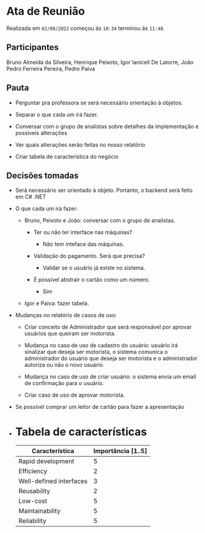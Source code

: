 <!-- o arquivo deve ser nomeado como ata-${data}.md, por exemplo, `ata-2022-07-01.md` -->

# Ata de Reunião

Realizada em `02/08/2022` começou às `10:34` terminou às `11:48`.

## Participantes

Bruno Almeida da Silveira, Henrique Peixoto, Igor Ianicell De Latorre, João Pedro Ferreira Pereira, Pedro Paiva

## Pauta

- Perguntar pra professora se será necessário orientação à objetos.

- Separar o que cada um irá fazer.    

- Conversar com o grupo de analistas sobre detalhes da implementação e possíveis alterações

- Ver quais alterações serão feitas no nosso relatório 

- Criar tabela de característica do negócio

## Decisões tomadas

- Será necessário ser orientado à objeto. Portanto, o backend será feito em C# .NET

- O que cada um irá fazer:
        
    - Bruno, Peixoto e João: conversar com o grupo de analistas.
        
        - Ter ou não ter interface nas máquinas?
            
            - Não tem inteface das máquinas.
        
        - Validação do pagamento. Será que precisa?
            
            - Validar se o usuário já existe no sistema.

        - É possível abstrair o cartão como um número. 

            - Sim

    - Igor e Paiva: fazer tabela.

- Mudanças no relatório de casos de uso:

    - Criar conceito de Administrador que será responsável por aprovar usuários que queiram ser motorista.

    - Mudança no caso de uso de cadastro do usuário: usuário irá sinalizar que deseja ser motorista, o sistema comunica o administrador do usuário que deseja ser motorista e o administrador autoriza ou não o novo usuário.

    - Mudança no caso de uso de criar usuário: o sistema envia um email de confirmação para o usuário. 

    - Criar caso de uso de aprovar motorista.
 
- Se possível comprar um leitor de cartão para fazer a apresentação

- # Tabela de características

    | Característica          | Importância [1..5] |
    |-------------------------|--------------------|
    | Rapid development       | 5                  |
    | Efficiency              | 2                  |
    | Well-defined interfaces | 3                  |
    | Reusability             | 2                  |
    | Low-cost                | 5                  |
    | Maintainability         | 5                  |
    | Reliability             | 5                  |
